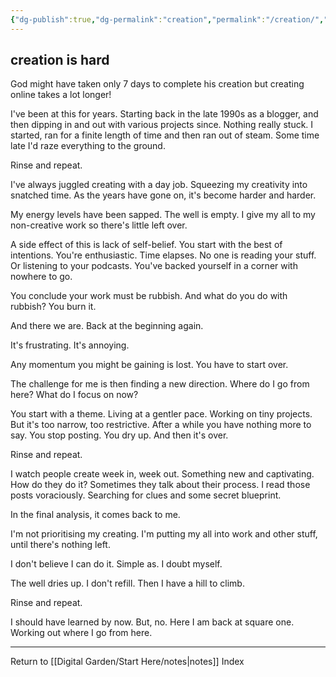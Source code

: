 ```yaml
---
{"dg-publish":true,"dg-permalink":"creation","permalink":"/creation/","created":"","updated":""}
---
```



## creation is hard

God might have taken only 7 days to complete his creation but creating online takes a lot longer!

I've been at this for years. Starting back in the late 1990s as a blogger, and then dipping in and out with various projects since. Nothing really stuck. I started, ran for a finite length of time and then ran out of steam. Some time late I'd raze everything to the ground. 

Rinse and repeat. 

I've always juggled creating with a day job. Squeezing my creativity into snatched time. As the years have gone on, it's become harder and harder. 

My energy levels have been sapped. The well is empty. I give my all to my non-creative work so there's little left over. 

A side effect of this is lack of self-belief. You start with the best of intentions. You're enthusiastic. Time elapses. No one is reading your stuff. Or listening to your podcasts. You've backed yourself in a corner with nowhere to go. 

You conclude your work must be rubbish. And what do you do with rubbish? You burn it. 

And there we are. Back at the beginning again. 

It's frustrating. It's annoying. 

Any momentum you might be gaining is lost. You have to start over. 

The challenge for me is then finding a new direction. Where do I go from here? What do I focus on now?

You start with a theme. Living at a gentler pace. Working on tiny projects. But it's too narrow, too restrictive. After a while you have nothing more to say. You stop posting. You dry up. And then it's over. 

Rinse and repeat. 

I watch people create week in, week out. Something new and captivating. How do they do it? Sometimes they talk about their process. I read those posts voraciously. Searching for clues and some secret blueprint. 

In the final analysis, it comes back to me. 

I'm not prioritising my creating. I'm putting my all into work and other stuff, until there's nothing left. 

I don't believe I can do it. Simple as. I doubt myself. 

The well dries up. I don't refill. Then I have a hill to climb. 

Rinse and repeat. 

I should have learned by now. But, no. Here I am back at square one. Working out where I go from here. 

---

Return to [[Digital Garden/Start Here/notes\|notes]] Index